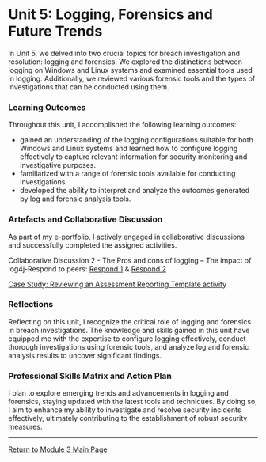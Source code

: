 # Unit 5: Logging, Forensics and Future Trends

In Unit 5, we delved into two crucial topics for breach investigation and resolution: logging and forensics. 
We explored the distinctions between logging on Windows and Linux systems and examined essential tools used in logging. 
Additionally, we reviewed various forensic tools and the types of investigations that can be conducted using them.

### Learning Outcomes
Throughout this unit, I accomplished the following learning outcomes:
 - gained an understanding of the logging configurations suitable for both Windows and Linux systems and learned how to configure logging effectively to capture relevant information for security monitoring and investigative purposes.
 - familiarized with a range of forensic tools available for conducting investigations. 
 - developed the ability to interpret and analyze the outcomes generated by log and forensic analysis tools.

### Artefacts and Collaborative Discussion 
As part of my e-portfolio, I actively engaged in collaborative discussions and successfully completed the assigned activities. 

Collaborative Discussion 2 - The Pros and cons of logging – The impact of log4j-Respond to peers: [Respond 1](Module03_Discussion2_Respond1.pdf) & [Respond 2](Module03_Discussion2_Respond2.pdf)

[Case Study: Reviewing an Assessment Reporting Template activity](NS_Unit05_CaseStudy.md)

### Reflections
Reflecting on this unit, I recognize the critical role of logging and forensics in breach investigations. 
The knowledge and skills gained in this unit have equipped me with the expertise to configure logging effectively, conduct thorough investigations using forensic tools, and analyze log and forensic analysis results to uncover significant findings.

### Professional Skills Matrix and Action Plan
I plan to explore emerging trends and advancements in logging and forensics, staying updated with the latest tools and techniques. 
By doing so, I aim to enhance my ability to investigate and resolve security incidents effectively, ultimately contributing to the establishment of robust security measures.

---

[Return to Module 3 Main Page](NS_main.md)
